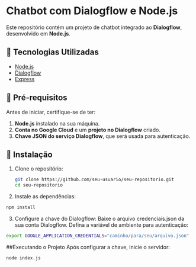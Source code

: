 # Chatbot com Dialogflow e Node.js

Este repositório contém um projeto de chatbot integrado ao **Dialogflow**, desenvolvido em **Node.js**.  

## 🚀 Tecnologias Utilizadas

- [Node.js](https://nodejs.org/)
- [Dialogflow](https://cloud.google.com/dialogflow)
- [Express](https://expressjs.com/)

## 📌 Pré-requisitos

Antes de iniciar, certifique-se de ter:

1. **Node.js** instalado na sua máquina.  
2. **Conta no Google Cloud** e um **projeto no Dialogflow** criado.  
3. **Chave JSON do serviço Dialogflow**, que será usada para autenticação.

## 🔧 Instalação

1. Clone o repositório:
   ```sh
   git clone https://github.com/seu-usuario/seu-repositorio.git
   cd seu-repositorio
   ```

2. Instale as dependências:
```sh
npm install
```

3. Configure a chave do Dialogflow:
Baixe o arquivo credenciais.json da sua conta Dialogflow.
Defina a variável de ambiente para autenticação:

```sh
export GOOGLE_APPLICATION_CREDENTIALS="caminho/para/seu/arquivo.json"
```

##Executando o Projeto
Após configurar a chave, inicie o servidor:
```sh
node index.js
```